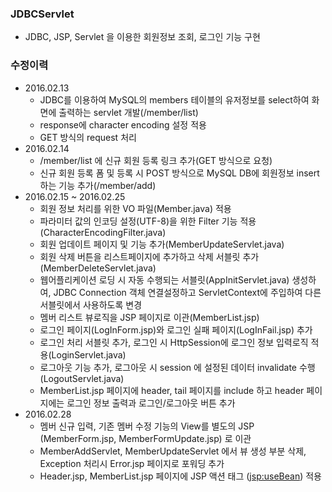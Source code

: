 ### JDBCServlet
  - JDBC, JSP, Servlet 을 이용한 회원정보 조회, 로그인 기능 구현 

### 수정이력
  - 2016.02.13
    * JDBC를 이용하여 MySQL의 members 테이블의 유저정보를 select하여 화면에 출력하는 servlet 개발(/member/list)
    * response에 character encoding 설정 적용
    * GET 방식의 request 처리
  - 2016.02.14
    * /member/list 에 신규 회원 등록 링크 추가(GET 방식으로 요청)
    * 신규 회원 등록 폼 및 등록 시 POST 방식으로 MySQL DB에 회원정보 insert 하는 기능 추가(/member/add)
  - 2016.02.15 ~ 2016.02.25
    * 회원 정보 처리를 위한 VO 파일(Member.java) 적용
    * 파라미터 값의 인코딩 설정(UTF-8)을 위한 Filter 기능 적용(CharacterEncodingFilter.java)
    * 회원 업데이트 페이지 및 기능 추가(MemberUpdateServlet.java)
    * 회원 삭제 버튼을 리스트페이지에 추가하고 삭제 서블릿 추가(MemberDeleteServlet.java)
    * 웹어플리케이션 로딩 시 자동 수행되는 서블릿(AppInitServlet.java) 생성하여, JDBC Connection 객체 연결설정하고 ServletContext에 주입하여 다른 서블릿에서 사용하도록 변경
    * 멤버 리스트 뷰로직을 JSP 페이지로 이관(MemberList.jsp)
    * 로그인 페이지(LogInForm.jsp)와 로그인 실패 페이지(LogInFail.jsp) 추가
    * 로그인 처리 서블릿 추가, 로그인 시 HttpSession에 로그인 정보 입력로직 적용(LoginServlet.java)
    * 로그아웃 기능 추가, 로그아웃 시 session 에 설정된 데이터 invalidate 수행(LogoutServlet.java)
    * MemberList.jsp 페이지에 header, tail 페이지를 include 하고 header 페이지에는 로그인 정보 출력과 로그인/로그아웃 버튼 추가
  - 2016.02.28
    * 멤버 신규 입력, 기존 멤버 수정 기능의 View를 별도의 JSP (MemberForm.jsp, MemberFormUpdate.jsp) 로 이관
    * MemberAddServlet, MemberUpdateServlet 에서 뷰 생성 부분 삭제, Exception 처리시 Error.jsp 페이지로 포워딩 추가
    * Header.jsp, MemberList.jsp 페이지에 JSP 액션 태그 (<jsp:useBean>) 적용
